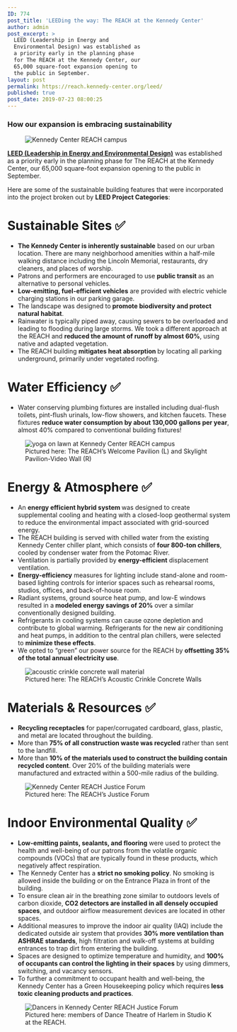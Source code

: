 ```yaml
---
ID: 774
post_title: 'LEEDing the way: The REACH at the Kennedy Center'
author: admin
post_excerpt: >
  LEED (Leadership in Energy and
  Environmental Design) was established as
  a priority early in the planning phase
  for The REACH at the Kennedy Center, our
  65,000 square-foot expansion opening to
  the public in September.
layout: post
permalink: https://reach.kennedy-center.org/leed/
published: true
post_date: 2019-07-23 08:00:25
---
```

<!-- wp:heading {"level":3} -->
<h3>How our expansion is embracing sustainability</h3>
<!-- /wp:heading -->

<!-- wp:paragraph -->
<p></p>
<!-- /wp:paragraph -->

<!-- wp:image {"id":779} -->
<figure class="wp-block-image"><img src="https://reach.kennedy-center.org/wp-content/uploads/2019/07/kennedy-center-reach-building.jpeg" alt="Kennedy Center REACH campus" class="wp-image-779"/></figure>
<!-- /wp:image -->

<!-- wp:paragraph -->
<p><a href="https://new.usgbc.org/leed?source=post_page---------------------------"><strong>LEED (Leadership in Energy and Environmental Design)</strong></a> was established as a priority early in the planning phase for The REACH at the Kennedy Center, our 65,000 square-foot expansion opening to the public in September.</p>
<!-- /wp:paragraph -->

<!-- wp:paragraph -->
<p>Here are some of the sustainable building features that were incorporated into the project broken out by&nbsp;<strong>LEED Project Categories</strong>:</p>
<!-- /wp:paragraph -->

<!-- wp:heading {"level":1} -->
<h1 id="1d25"><strong>Sustainable Sites&nbsp;</strong>✅</h1>
<!-- /wp:heading -->

<!-- wp:list -->
<ul><li><strong>The Kennedy Center is inherently sustainable</strong>&nbsp;based on our urban location. There are many neighborhood amenities within a half-mile walking distance including the Lincoln Memorial, restaurants, dry cleaners, and places of worship.</li><li>Patrons and performers are encouraged to use&nbsp;<strong>public transit</strong>&nbsp;as an alternative to personal vehicles.</li><li><strong>Low-emitting, fuel-efficient vehicles</strong>&nbsp;are provided with electric vehicle charging stations in our parking garage.</li><li>The landscape was designed to<strong>&nbsp;promote biodiversity and protect natural habitat</strong>.</li><li>Rainwater is typically piped away, causing sewers to be overloaded and leading to flooding during large storms. We took a different approach at the REACH and&nbsp;<strong>reduced the amount of runoff by almost 60%</strong>, using native and adapted vegetation.</li><li>The REACH building&nbsp;<strong>mitigates heat absorption&nbsp;</strong>by locating all parking underground, primarily under vegetated roofing.</li></ul>
<!-- /wp:list -->

<!-- wp:heading {"level":1} -->
<h1 id="2172"><strong>Water Efficiency&nbsp;</strong>✅</h1>
<!-- /wp:heading -->

<!-- wp:list -->
<ul><li>Water conserving plumbing fixtures are installed including dual-flush toilets, pint-flush urinals, low-flow showers, and kitchen faucets. These fixtures&nbsp;<strong>reduce water consumption by about 130,000 gallons per year</strong>, almost 40% compared to conventional building fixtures!</li></ul>
<!-- /wp:list -->

<!-- wp:image {"id":776,"align":"center"} -->
<div class="wp-block-image"><figure class="aligncenter"><img src="https://reach.kennedy-center.org/wp-content/uploads/2019/07/welcome-pavilion.jpeg" alt="yoga on lawn at Kennedy Center REACH campus" class="wp-image-776"/><figcaption>Pictured here: The REACH’s Welcome Pavilion (L) and Skylight Pavilion-Video Wall (R)</figcaption></figure></div>
<!-- /wp:image -->

<!-- wp:heading {"level":1} -->
<h1 id="60aa"><strong>Energy &amp; Atmosphere&nbsp;</strong>✅</h1>
<!-- /wp:heading -->

<!-- wp:list -->
<ul><li>An&nbsp;<strong>energy efficient hybrid system&nbsp;</strong>was designed to create supplemental cooling and heating with a closed-loop geothermal system to reduce the environmental impact associated with grid-sourced energy.</li><li>The REACH building is served with chilled water from the existing Kennedy Center chiller plant, which consists of&nbsp;<strong>four 800-ton chillers</strong>, cooled by condenser water from the Potomac River.</li><li>Ventilation is partially provided by&nbsp;<strong>energy-efficient</strong>&nbsp;displacement ventilation.</li><li><strong>Energy-efficiency</strong>&nbsp;measures for lighting include stand-alone and room-based lighting controls for interior spaces such as rehearsal rooms, studios, offices, and back-of-house room.</li><li>Radiant systems, ground source heat pump, and low-E windows resulted in a<strong>&nbsp;modeled energy savings of 20%</strong>&nbsp;over a similar conventionally designed building.</li><li>Refrigerants in cooling systems can cause ozone depletion and contribute to global warming. Refrigerants for the new air conditioning and heat pumps, in addition to the central plan chillers, were selected to&nbsp;<strong>minimize these effects</strong>.</li><li>We opted to “green” our power source for the REACH by&nbsp;<strong>offsetting 35% of the total annual electricity use</strong>.</li></ul>
<!-- /wp:list -->

<!-- wp:image {"id":777,"align":"center"} -->
<div class="wp-block-image"><figure class="aligncenter"><img src="https://reach.kennedy-center.org/wp-content/uploads/2019/07/acoustic-crinkle-concrete.jpeg" alt="acoustic crinkle concrete wall material" class="wp-image-777"/><figcaption>Pictured here: The REACH’s Acoustic Crinkle Concrete Walls</figcaption></figure></div>
<!-- /wp:image -->

<!-- wp:heading {"level":1} -->
<h1 id="e1c8"><strong>Materials &amp; Resources&nbsp;</strong>✅</h1>
<!-- /wp:heading -->

<!-- wp:list -->
<ul><li><strong>Recycling receptacles</strong>&nbsp;for paper/corrugated cardboard, glass, plastic, and metal are located throughout the building.</li><li>More than&nbsp;<strong>75% of all construction waste was recycled</strong>&nbsp;rather than sent to the landfill.</li><li>More than&nbsp;<strong>10% of the materials used to construct the building contain recycled content</strong>. Over 20% of the building materials were manufactured and extracted within a 500-mile radius of the building.</li></ul>
<!-- /wp:list -->

<!-- wp:image {"id":778,"align":"center"} -->
<div class="wp-block-image"><figure class="aligncenter"><img src="https://reach.kennedy-center.org/wp-content/uploads/2019/07/justice-forum.jpeg" alt="Kennedy Center REACH Justice Forum" class="wp-image-778"/><figcaption>Pictured here: The REACH’s Justice Forum</figcaption></figure></div>
<!-- /wp:image -->

<!-- wp:heading {"level":1} -->
<h1 id="9960"><strong>Indoor Environmental Quality&nbsp;</strong>✅</h1>
<!-- /wp:heading -->

<!-- wp:list -->
<ul><li><strong>Low-emitting paints, sealants, and flooring</strong>&nbsp;were used to protect the health and well-being of our patrons from the volatile organic compounds (VOCs) that are typically found in these products, which negatively affect respiration.</li><li>The Kennedy Center has a&nbsp;<strong>strict no smoking policy</strong>. No smoking is allowed inside the building or on the Entrance Plaza in front of the building.</li><li>To ensure clean air in the breathing zone similar to outdoors levels of carbon dioxide,&nbsp;<strong>CO2 detectors are installed in all densely occupied spaces</strong>, and outdoor airflow measurement devices are located in other spaces.</li><li>Additional measures to improve the indoor air quality (IAQ) include the dedicated outside air system that provides&nbsp;<strong>30% more ventilation than ASHRAE standards</strong>, high filtration and walk-off systems at building entrances to trap dirt from entering the building.</li><li>Spaces are designed to optimize temperature and humidity, and&nbsp;<strong>100% of occupants can control the lighting in their spaces</strong>&nbsp;by using dimmers, switching, and vacancy sensors.</li><li>To further a commitment to occupant health and well-being, the Kennedy Center has a Green Housekeeping policy which requires<strong>&nbsp;less toxic cleaning products and practices</strong>.</li></ul>
<!-- /wp:list -->

<!-- wp:image {"id":780,"align":"center"} -->
<div class="wp-block-image"><figure class="aligncenter"><img src="https://reach.kennedy-center.org/wp-content/uploads/2019/07/studio-k-dancers.jpeg" alt="Dancers in Kennedy Center REACH Justice Forum" class="wp-image-780"/><figcaption>Pictured here: members of Dance Theatre of Harlem in Studio K at the REACH.</figcaption></figure></div>
<!-- /wp:image -->